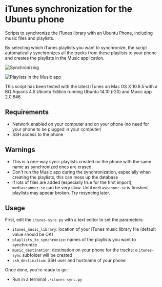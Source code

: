 # iTunes synchronization for the Ubuntu phone

Scripts to synchronize the iTunes library with an Ubuntu Phone, including music files and playlists.


By selecting which iTunes playlists you want to synchronize, the script automatically synchronizes all the tracks from these playlists to your phone and creates the playlists in the Music application.

![Synchronizing](http://thomasmuguet/img/pages/projects-2015-04-06-itunes-synchronization-for-the-ubuntu-phone/syncing.png)

![Playlists in the Music app](http://thomasmuguet/img/pages/projects-2015-04-06-itunes-synchronization-for-the-ubuntu-phone/screenshot.png)

This script has been tested with the latest iTunes on Mac OS X 10.9.5 with a BQ Aquaris 4.5 Ubuntu Edition running Ubuntu 14.10 (r20) and Music app 2.0.846.


## Requirements

* Network enabled on your computer and on your phone (no need for your phone to be plugged in your computer)
* SSH access to the phone

## Warnings

* This is a one-way sync: playlists created on the phone with the same name as synchronized ones are erased.
* Don't run the Music app during the synchronization, especially when creating the playlists, this can mess up the database
* If lots of files are added (especially true for the first import), `mediascanner-se` can be very slow. Until `mediascanner-se` is finished, playlists may appear broken. Try resyncing later.

## Usage

First, edit the `itunes-sync.py` with a text editor to set the parameters:
* `itunes_music_library`: location of your iTunes music library file (default value should be OK)
* `playlists_to_synchronize`: names of the playlists you want to synchronize
* `music_destination`: destination on your phone for the tracks; a `itunes-sync` subfolder will be created
* `ssh_destination`: SSH user and hostname of your phone

Once done, you're ready to go:

* Run in a terminal `./itunes-sync.py`

